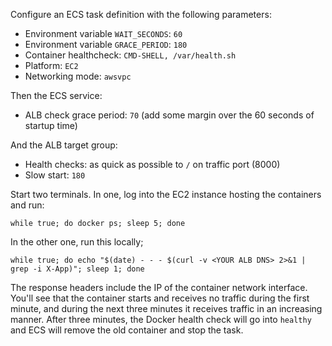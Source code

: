 Configure an ECS task definition with the following parameters:

* Environment variable `WAIT_SECONDS`: `60`
* Environment variable `GRACE_PERIOD`: `180`
* Container healthcheck: `CMD-SHELL, /var/health.sh`
* Platform: `EC2`
* Networking mode: `awsvpc`

Then the ECS service:

* ALB check grace period: `70` (add some margin over the 60 seconds of startup time)

And the ALB target group:

* Health checks: as quick as possible to `/` on traffic port (8000)
* Slow start: `180`

Start two terminals. In one, log into the EC2 instance hosting the containers and run:

```
while true; do docker ps; sleep 5; done
```

In the other one, run this locally;

```
while true; do echo "$(date) - - - $(curl -v <YOUR ALB DNS> 2>&1 | grep -i X-App)"; sleep 1; done
```

The response headers include the IP of the container network interface. You'll see that the container starts and receives no traffic during the first minute, and during the next three minutes it receives traffic in an increasing manner. After three minutes, the Docker health check will go into `healthy` and ECS will remove the old container and stop the task.
